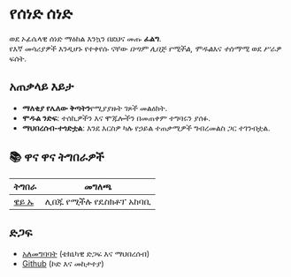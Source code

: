 # **የሰነድ ሰነድ**

ወደ ኦፊሴላዊ ሰነድ ማዕከል እንኳን በደህና መጡ **ፈልግ**.\
የእኛ መሳሪያዎች እንዲሆኑ የተቀየሱ ናቸው _በጣም ሊበጅ የሚችል_, *ሞዱል*እና _ተስማሚ_ ወደ ሥራዎ ፍሰት.

## አጠቃላይ እይታ

- **ማለቂያ የሌለው ቅጣትን**የሚያያዙት ገጾች መልዕክት.
- **ሞዱል ንድፍ**: ተሰኪዎችን እና ሞጁሎችን በመጠቀም ተግባሩን ያሰፉ.
- **ማህበረሰብ-ተጎድቷል**: እንደ እርስዎ ካሉ የኃይል ተጠቃሚዎች ግብረመልስ ጋር ተገንብቷል.

## **📚 ዋና ዋና ትግበራዎች**

| ትግበራ                    | መግለጫ                 |
| ----------------------- | -------------------- |
| [ዌይ ኡ](/apps/seelen-ui) | ሊበጁ የሚችሉ የዴስክቶፕ አከባቢ |

## ድጋፍ

- [አለመግባባት](https://discord.gg/ABfASx5ZAJ) (ቴክኒካዊ ድጋፍ እና ማህበረሰብ)
- [Github](https://github.com/Seelen-Inc) (ኮድ እና መከታተያ)

